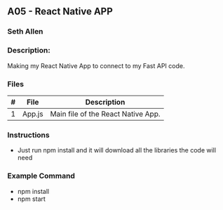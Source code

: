 ## A05 - React Native APP
### Seth Allen
### Description:

Making my React Native App to connect to my Fast API code.

### Files

|   #   | File     | Description                      |
| :---: | -------- | -------------------------------- |
|   1   | App.js | Main file of the React Native App. |


### Instructions

- Just run npm install and it will download all the libraries the code will need

### Example Command

- npm install
- npm start
